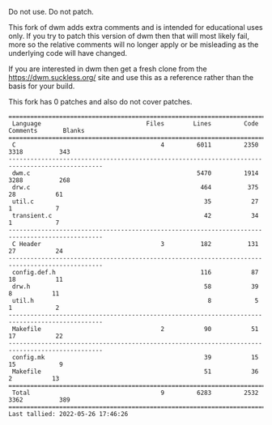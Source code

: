 Do not use. Do not patch.

This fork of dwm adds extra comments and is intended for educational uses only. If you try to patch
this version of dwm then that will most likely fail, more so the relative comments will no longer
apply or be misleading as the underlying code will have changed.

If you are interested in dwm then get a fresh clone from the https://dwm.suckless.org/ site and use
this as a reference rather than the basis for your build.

This fork has 0 patches and also do not cover patches.

<!-- START STATS 1 -->
<!-- END STATS 1 -->


<!-- START STATS 2 -->
````
================================================================================================
 Language                             Files        Lines         Code     Comments       Blanks
================================================================================================
 C                                        4         6011         2350         3318          343
------------------------------------------------------------------------------------------------
 dwm.c                                              5470         1914         3288          268
 drw.c                                               464          375           28           61
 util.c                                               35           27            1            7
 transient.c                                          42           34            1            7
------------------------------------------------------------------------------------------------
 C Header                                 3          182          131           27           24
------------------------------------------------------------------------------------------------
 config.def.h                                        116           87           18           11
 drw.h                                                58           39            8           11
 util.h                                                8            5            1            2
------------------------------------------------------------------------------------------------
 Makefile                                 2           90           51           17           22
------------------------------------------------------------------------------------------------
 config.mk                                            39           15           15            9
 Makefile                                             51           36            2           13
================================================================================================
 Total                                    9         6283         2532         3362          389
================================================================================================
Last tallied: 2022-05-26 17:46:26
````
<!-- END STATS 2 -->

